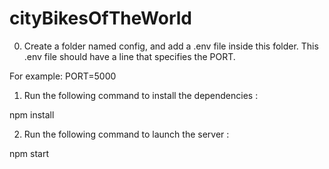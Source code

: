 # cityBikesOfTheWorld

0. Create a folder named config, and add a .env file inside this folder.
This .env file should have a line that specifies the PORT.

For example:
PORT=5000

1. Run the following command to install the dependencies :

npm install


2. Run the following command to launch the server :

npm start
